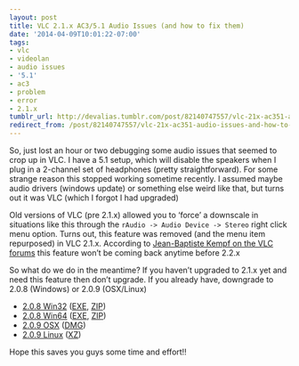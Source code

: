 ```yaml
---
layout: post
title: VLC 2.1.x AC3/5.1 Audio Issues (and how to fix them)
date: '2014-04-09T10:01:22-07:00'
tags:
- vlc
- videolan
- audio issues
- '5.1'
- ac3
- problem
- error
- 2.1.x
tumblr_url: http://devalias.tumblr.com/post/82140747557/vlc-21x-ac351-audio-issues-and-how-to-fix
redirect_from: /post/82140747557/vlc-21x-ac351-audio-issues-and-how-to-fix
---
```

So, just lost an hour or two debugging some audio issues that seemed to crop up in VLC. I have a 5.1 setup, which will disable the speakers when I plug in a 2-channel set of headphones (pretty straightforward). For some strange reason this stopped working sometime recently. I assumed maybe audio drivers (windows update) or something else weird like that, but turns out it was VLC (which I forgot I had upgraded)

Old versions of VLC (pre 2.1.x) allowed you to ‘force’ a downscale in situations like this through the `rAudio -> Audio Device -> Stereo` right click menu option. Turns out, this feature was removed (and the menu item repurposed) in VLC 2.1.x. According to  [Jean-Baptiste Kempf on the VLC forums](https://forum.videolan.org/viewtopic.php?f=2&t=115203#p394432) this feature won’t be coming back anytime before 2.2.x

So what do we do in the meantime? If you haven’t upgraded to 2.1.x yet and need this feature then don’t upgrade. If you already have, downgrade to 2.0.8 (Windows) or 2.0.9 (OSX/Linux)

* [2.0.8 Win32](http://download.videolan.org/pub/videolan/vlc/2.0.8/win32/) ([EXE](http://download.videolan.org/pub/videolan/vlc/2.0.8/win32/vlc-2.0.8-win32.exe), [ZIP](http://download.videolan.org/pub/videolan/vlc/2.0.8/win32/vlc-2.0.8-win32.zip))
* [2.0.8 Win64](http://download.videolan.org/pub/videolan/vlc/2.0.8/win64/) ([EXE](http://download.videolan.org/pub/videolan/vlc/2.0.8/win64/vlc-2.0.8-win64.exe), [ZIP](http://download.videolan.org/pub/videolan/vlc/2.0.8/win64/vlc-2.0.8-win64.zip))
* [2.0.9 OSX](http://download.videolan.org/pub/videolan/vlc/2.0.9/macosx/) ([DMG](http://download.videolan.org/pub/videolan/vlc/2.0.9/macosx/vlc-2.0.9-intel64.dmg))
* [2.0.9 Linux](http://download.videolan.org/pub/videolan/vlc/2.0.9/) ([XZ](http://download.videolan.org/pub/videolan/vlc/2.0.9/vlc-2.0.9.tar.xz))

Hope this saves you guys some time and effort!!
